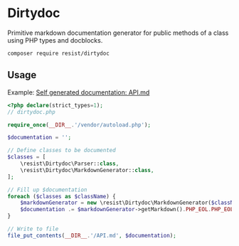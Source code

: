 # Dirtydoc

Primitive markdown documentation generator for public methods of a class using PHP types and docblocks.

`composer require resist/dirtydoc`

## Usage

Example: [Self generated documentation: API.md](API.md)

```php
<?php declare(strict_types=1);
// dirtydoc.php

require_once(__DIR__.'/vendor/autoload.php');

$documentation = '';

// Define classes to be documented
$classes = [
    \resist\Dirtydoc\Parser::class,
    \resist\Dirtydoc\MarkdownGenerator::class,
];

// Fill up $documentation
foreach ($classes as $className) {
    $markdownGenerator = new \resist\Dirtydoc\MarkdownGenerator($className);
    $documentation .= $markdownGenerator->getMarkdown().PHP_EOL.PHP_EOL.'---'.PHP_EOL.PHP_EOL;
}

// Write to file
file_put_contents(__DIR__.'/API.md', $documentation);
```
